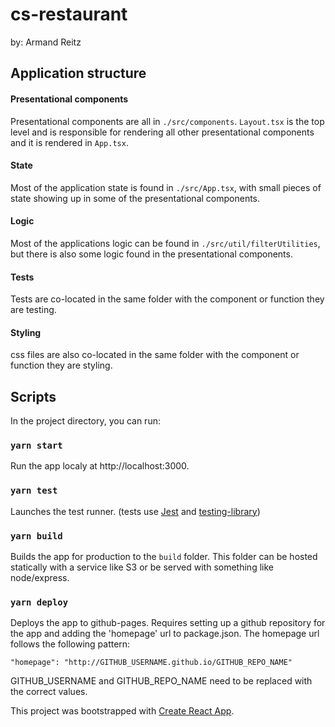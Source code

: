 # cs-restaurant

by: Armand Reitz

## Application structure

#### Presentational components

Presentational components are all in `./src/components`. `Layout.tsx` is the top level and is responsible for rendering all other presentational components and it is rendered in `App.tsx`.

#### State

Most of the application state is found in `./src/App.tsx`, with small pieces of state showing up in some of the presentational components.

#### Logic

Most of the applications logic can be found in `./src/util/filterUtilities`, but there is also some logic found in the presentational components.

#### Tests

Tests are co-located in the same folder with the component or function they are testing.

#### Styling

css files are also co-located in the same folder with the component or function they are styling.

## Scripts

In the project directory, you can run:

### `yarn start`

Run the app localy at http://localhost:3000.

### `yarn test`

Launches the test runner. (tests use [Jest](https://jestjs.io/) and [testing-library](https://testing-library.com/))

### `yarn build`

Builds the app for production to the `build` folder. This folder can be hosted statically with a service like S3 or be served with something like node/express.

### `yarn deploy`

Deploys the app to github-pages. Requires setting up a github repository for the app and adding the 'homepage' url to package.json.
The homepage url follows the following pattern:

`"homepage": "http://GITHUB_USERNAME.github.io/GITHUB_REPO_NAME"`

GITHUB_USERNAME and GITHUB_REPO_NAME need to be replaced with the correct values.

This project was bootstrapped with [Create React App](https://github.com/facebook/create-react-app).
